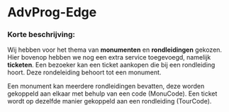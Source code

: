 # AdvProg-Edge

### Korte beschrijving:
Wij hebben voor het thema van **monumenten** en **rondleidingen** gekozen. Hier bovenop hebben we nog een 
extra service toegevoegd, namelijk **ticketen**. Een bezoeker kan een ticket aankopen die bij een
rondleiding hoort. Deze rondeleiding behoort tot een monument. 

Een monument kan meerdere
rondleidingen bevatten, deze worden gekoppeld aan elkaar met behulp van een code (MonuCode). Een
ticket wordt op dezelfde manier gekoppeld aan een rondleiding (TourCode).